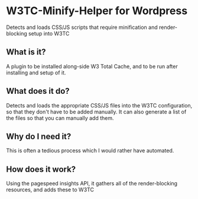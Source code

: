 # W3TC-Minify-Helper for Wordpress
Detects and loads CSS/JS scripts that require minification and render-blocking setup into W3TC

## What is it?
A plugin to be installed along-side W3 Total Cache, and to be run after installing and setup of it.

## What does it do?
Detects and loads the appropriate CSS/JS files into the W3TC configuration, so that they don't have to be added manually. It can also generate a list of the files so that you can manually add them.

## Why do I need it?
This is often a tedious process which I would rather have automated.

## How does it work?
Using the pagespeed insights API, it gathers all of the render-blocking resources, and adds these to W3TC
